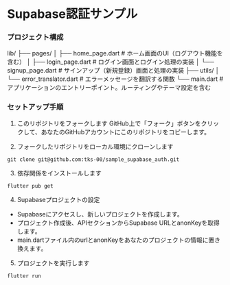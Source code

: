 # Supabase認証サンプル

### プロジェクト構成

lib/
├── pages/
│   ├── home_page.dart        # ホーム画面のUI（ログアウト機能を含む）
│   ├── login_page.dart       # ログイン画面とログイン処理の実装
│   └── signup_page.dart      # サインアップ（新規登録）画面と処理の実装
├── utils/
│   └── error_translator.dart # エラーメッセージを翻訳する関数
└── main.dart                 # アプリケーションのエントリーポイント。ルーティングやテーマ設定を含む

### セットアップ手順

1. このリポジトリをフォークします
GitHub上で「フォーク」ボタンをクリックして、あなたのGitHubアカウントにこのリポジトリをコピーします。

2. フォークしたリポジトリをローカル環境にクローンします
```
git clone git@github.com:tks-00/sample_supabase_auth.git
```

3. 依存関係をインストールします
```
flutter pub get
```

4. Supabaseプロジェクトの設定
- Supabaseにアクセスし、新しいプロジェクトを作成します。
- プロジェクト作成後、APIセクションからSupabase URLとanonKeyを取得します。
- main.dartファイル内のurlとanonKeyをあなたのプロジェクトの情報に置き換えます。

5. プロジェクトを実行します
```
flutter run
```

